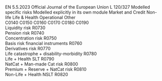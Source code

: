 EN  5.5.2023 Official Journal of the European Union L 120/327
 Modelled specific risks  Modelled 
explicitly in its 
own module  Market and 
Credit  Non-life  Life & Health  Operational  Other  
C0140  C0150  C0160  C0170  C0180  C0190  
Liquidity risk  R0730  
Pension risk  R0740  
Concentration risk  R0750  
Basis risk financial instruments  R0760  
Derivatives risk  R0770  
Life catastrophe + disability-morbidity  R0780  
Life + Health SLT  R0790  
NatCat + Man-made Cat risk  R0800  
Premium + Reserve + NatCat risk  R0810  
Non-Life + Health NSLT  R0820